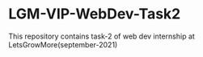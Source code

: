 # LGM-VIP-WebDev-Task2
This repository contains task-2 of web dev internship at LetsGrowMore(september-2021)
